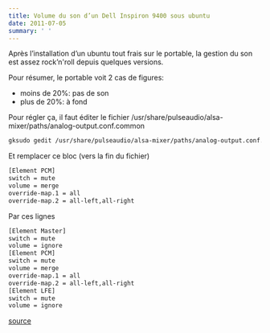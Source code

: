 ```yaml
---
title: Volume du son d’un Dell Inspiron 9400 sous ubuntu
date: 2011-07-05
summary: ' '
---
```


Après l’installation d’un ubuntu tout frais sur le portable, la gestion du son est assez rock’n'roll depuis quelques versions.

Pour résumer, le portable voit 2 cas de figures:
* moins de 20%: pas de son
* plus de 20%: à fond

Pour régler ça, il faut éditer le fichier /usr/share/pulseaudio/alsa-mixer/paths/analog-output.conf.common

```bash
gksudo gedit /usr/share/pulseaudio/alsa-mixer/paths/analog-output.conf.common
```
Et remplacer ce bloc (vers la fin du fichier)

```bash
[Element PCM]
switch = mute
volume = merge
override-map.1 = all
override-map.2 = all-left,all-right
```

Par ces lignes

```bash
[Element Master]
switch = mute
volume = ignore
[Element PCM]
switch = mute
volume = merge
override-map.1 = all
override-map.2 = all-left,all-right
[Element LFE]
switch = mute
volume = ignore
```

[source](http://doc.ubuntu-fr.org/dell_inspiron_9400#carte_son)
